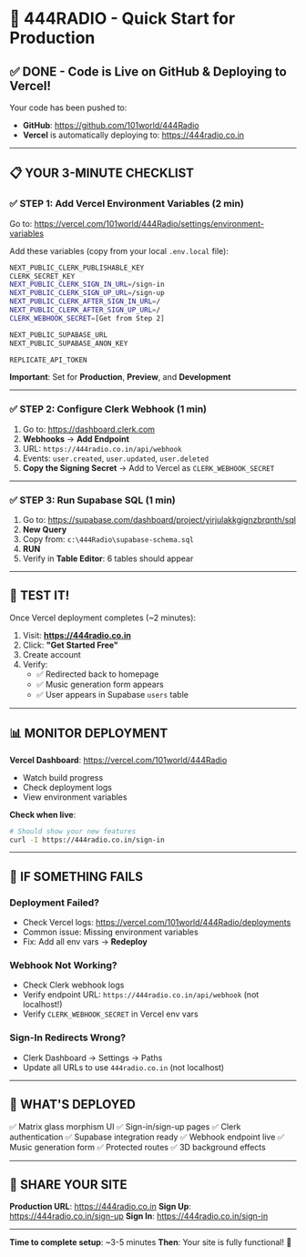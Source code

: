 # 🚀 444RADIO - Quick Start for Production

## ✅ DONE - Code is Live on GitHub & Deploying to Vercel!

Your code has been pushed to:
- **GitHub**: https://github.com/101world/444Radio
- **Vercel** is automatically deploying to: https://444radio.co.in

---

## 📋 YOUR 3-MINUTE CHECKLIST

### ✅ STEP 1: Add Vercel Environment Variables (2 min)

Go to: https://vercel.com/101world/444Radio/settings/environment-variables

Add these variables (copy from your local `.env.local` file):

```bash
NEXT_PUBLIC_CLERK_PUBLISHABLE_KEY
CLERK_SECRET_KEY  
NEXT_PUBLIC_CLERK_SIGN_IN_URL=/sign-in
NEXT_PUBLIC_CLERK_SIGN_UP_URL=/sign-up
NEXT_PUBLIC_CLERK_AFTER_SIGN_IN_URL=/
NEXT_PUBLIC_CLERK_AFTER_SIGN_UP_URL=/
CLERK_WEBHOOK_SECRET=[Get from Step 2]

NEXT_PUBLIC_SUPABASE_URL
NEXT_PUBLIC_SUPABASE_ANON_KEY

REPLICATE_API_TOKEN
```

**Important**: Set for **Production**, **Preview**, and **Development**

---

### ✅ STEP 2: Configure Clerk Webhook (1 min)

1. Go to: https://dashboard.clerk.com
2. **Webhooks** → **Add Endpoint**
3. URL: `https://444radio.co.in/api/webhook`
4. Events: `user.created`, `user.updated`, `user.deleted`
5. **Copy the Signing Secret** → Add to Vercel as `CLERK_WEBHOOK_SECRET`

---

### ✅ STEP 3: Run Supabase SQL (1 min)

1. Go to: https://supabase.com/dashboard/project/yirjulakkgignzbrqnth/sql
2. **New Query**
3. Copy from: `c:\444Radio\supabase-schema.sql`
4. **RUN**
5. Verify in **Table Editor**: 6 tables should appear

---

## 🎉 TEST IT!

Once Vercel deployment completes (~2 minutes):

1. Visit: **https://444radio.co.in**
2. Click: **"Get Started Free"**
3. Create account
4. Verify: 
   - ✅ Redirected back to homepage
   - ✅ Music generation form appears
   - ✅ User appears in Supabase `users` table

---

## 📊 MONITOR DEPLOYMENT

**Vercel Dashboard**: https://vercel.com/101world/444Radio
- Watch build progress
- Check deployment logs
- View environment variables

**Check when live**:
```bash
# Should show your new features
curl -I https://444radio.co.in/sign-in
```

---

## 🔧 IF SOMETHING FAILS

### Deployment Failed?
- Check Vercel logs: https://vercel.com/101world/444Radio/deployments
- Common issue: Missing environment variables
- Fix: Add all env vars → **Redeploy**

### Webhook Not Working?
- Check Clerk webhook logs
- Verify endpoint URL: `https://444radio.co.in/api/webhook` (not localhost!)
- Verify `CLERK_WEBHOOK_SECRET` in Vercel env vars

### Sign-In Redirects Wrong?
- Clerk Dashboard → Settings → Paths
- Update all URLs to use `444radio.co.in` (not localhost)

---

## 🎯 WHAT'S DEPLOYED

✅ Matrix glass morphism UI
✅ Sign-in/sign-up pages
✅ Clerk authentication
✅ Supabase integration ready
✅ Webhook endpoint live
✅ Music generation form
✅ Protected routes
✅ 3D background effects

---

## 📱 SHARE YOUR SITE

**Production URL**: https://444radio.co.in
**Sign Up**: https://444radio.co.in/sign-up
**Sign In**: https://444radio.co.in/sign-in

---

**Time to complete setup**: ~3-5 minutes
**Then**: Your site is fully functional! 🚀
